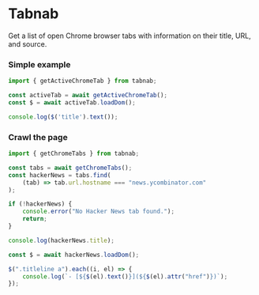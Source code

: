 # Tabnab

Get a list of open Chrome browser tabs with information on their title, URL, and source.

### Simple example

```typescript
import { getActiveChromeTab } from tabnab;

const activeTab = await getActiveChromeTab();
const $ = await activeTab.loadDom();

console.log($('title').text());
```

### Crawl the page

```typescript
import { getChromeTabs } from tabnab;

const tabs = await getChromeTabs();
const hackerNews = tabs.find(
    (tab) => tab.url.hostname === "news.ycombinator.com"
);

if (!hackerNews) {
    console.error("No Hacker News tab found.");
    return;
}

console.log(hackerNews.title);

const $ = await hackerNews.loadDom();

$(".titleline a").each((i, el) => {
    console.log(`- [${$(el).text()}](${$(el).attr("href")})`);
});
```
